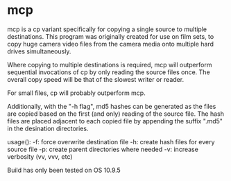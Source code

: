 # mcp
mcp is a cp variant specifically for copying a single source to multiple destinations.  This program was originally created for use on film sets, to copy huge camera video files from the camera media onto multiple hard drives simultaneously.  

Where copying to multiple destinations is required, mcp will outperform sequential invocations of cp by only reading the source files once.  The overall copy speed will be that of the slowest writer or reader.

For small files, cp will probably outperform mcp.

Additionally, with the "-h flag", md5 hashes can be generated as the files are copied based on the first (and only) reading of the source file.  The hash files are placed adjacent to each copied file by appending the suffix ".md5" in the desination directories.

usage():
	-f: force overwrite destination file
	-h: create hash files for every source file
	-p: create parent directories where needed
	-v: increase verbosity (vv, vvv, etc)
 
Build has only been tested on OS 10.9.5
